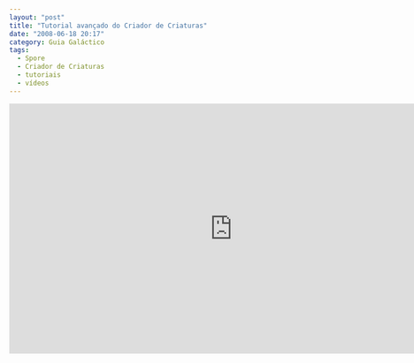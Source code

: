 ```yaml
---
layout: "post"
title: "Tutorial avançado do Criador de Criaturas"
date: "2008-06-18 20:17"
category: Guia Galáctico
tags:
  - Spore
  - Criador de Criaturas
  - tutoriais
  - vídeos
---
```

<iframe width="806" height="453" src="https://www.youtube-nocookie.com/embed/dRovPCiBBTw" frameborder="0" allow="accelerometer; autoplay; encrypted-media; gyroscope; picture-in-picture" allowfullscreen></iframe>
